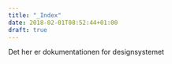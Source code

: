 ```yaml
---
title: "_Index"
date: 2018-02-01T08:52:44+01:00
draft: true
---
```

Det her er dokumentationen for designsystemet

